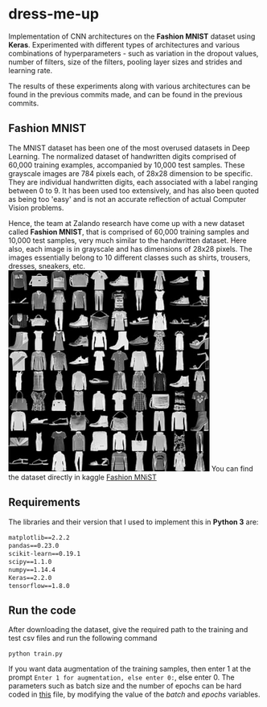 # dress-me-up
Implementation of CNN architectures on the **Fashion MNIST** dataset using **Keras**. Experimented with different types of architectures and various combinations of hyperparameters - such as variation in the dropout values, number of filters, size of the filters, pooling layer sizes and strides and learning rate.

The results of these experiments along with various architectures can be found in the previous commits made, and can be found in the previous commits.

## Fashion MNIST
The MNIST dataset has been one of the most overused datasets in Deep Learning. The normalized dataset of handwritten digits comprised of 60,000 training examples, accompanied by 10,000 test samples. These grayscale images are 784 pixels each, of 28x28 dimension to be specific. They are individual handwritten digits, each associated with a label ranging between 0 to 9. It has been used too extensively, and has also been quoted as being too 'easy' and is not an accurate reflection of actual Computer Vision problems.

Hence, the team at Zalando research have come up with a new dataset called **Fashion MNIST**, that is comprised of 60,000 training samples and 10,000 test samples, very much similar to the handwritten dataset. Here also, each image is in grayscale and has dimensions of 28x28 pixels. The images essentially belong to 10 different classes such as shirts, trousers, dresses, sneakers, etc.
![Glimpse of the dataset](assets/mnist.jpg)
You can find the dataset directly in kaggle [Fashion MNiST](https://www.kaggle.com/zalando-research/fashionmnist/)

## Requirements
The libraries and their version that I used to implement this in **Python 3** are:

```
matplotlib==2.2.2
pandas==0.23.0
scikit-learn==0.19.1
scipy==1.1.0
numpy==1.14.4
Keras==2.2.0
tensorflow==1.8.0
```


## Run the code
After downloading the dataset, give the required path to the training and test csv files and run the following command
```
python train.py
```
If you want data augmentation of the training samples, then enter 1 at the prompt `Enter 1 for augmentation, else enter 0:`, else enter 0.
The parameters such as batch size and the number of epochs can be hard coded in [this](train.py) file, by modifying the value of the *batch* and *epochs* variables.
